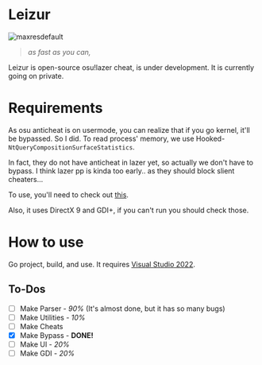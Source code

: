 # Leizur

![maxresdefault](https://github.com/NeoMaster831/Leizur/assets/72684393/62c731ff-d7f6-4409-9a1a-28d53ac625cd)

> *as fast as you can,*

Leizur is open-source osu!lazer cheat, is under development.
It is currently going on private.

# Requirements

As osu anticheat is on usermode, you can realize that if you go kernel, it'll be bypassed.
So I did. To read process' memory, we use Hooked-`NtQueryCompositionSurfaceStatistics`.

In fact, they do not have anticheat in lazer yet, so actually we don't have to bypass.
I think lazer pp is kinda too early.. as they should block slient cheaters...

To use, you'll need to check out [this](https://github.com/NeoMaster831/rwDriver).

Also, it uses DirectX 9 and GDI+, if you can't run you should check those.

# How to use

Go project, build, and use. It requires [Visual Studio 2022](https://visualstudio.microsoft.com/ko/vs/).

## To-Dos
- [ ] Make Parser - *90%* (It's almost done, but it has so many bugs)
- [ ] Make Utilities - *10%*
- [ ] Make Cheats
- [x] Make Bypass - **DONE!**
- [ ] Make UI - *20%*
- [ ] Make GDI - *20%*
